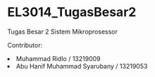 # EL3014_TugasBesar2
Tugas Besar 2 Sistem Mikroprosessor
<p>Contributor:</p>
<li> Muhammad Ridlo / 13219009</li>
<li> Abu Hanif Muhammad Syarubany / 13219053 </li>
